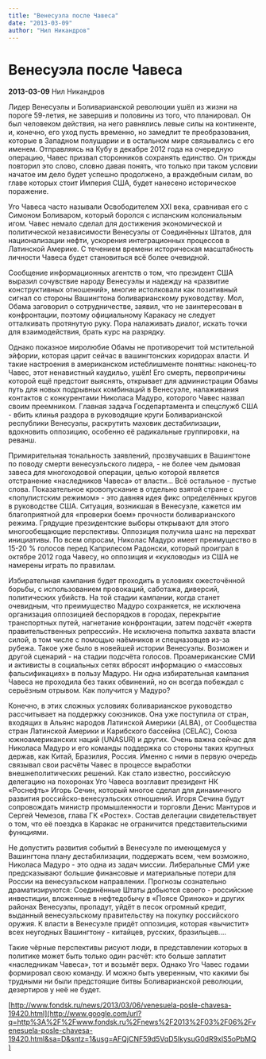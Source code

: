 ```yaml
---
title: "Венесуэла после Чавеса"
date: "2013-03-09"
author: "Нил Никандров"
---
```


# Венесуэла после Чавеса

**2013-03-09** Нил Никандров

Лидер Венесуэлы и Боливарианской революции ушёл из жизни на пороге 59-летия, не завершив и половины из того, что планировал. Он был человеком действия, на него равнялись левые силы на континенте, и, конечно, его уход пусть временно, но замедлит те преобразования, которые в Западном полушарии и в остальном мире связывались с его именем. Отправляясь на Кубу в декабре 2012 года на очередную операцию, Чавес призвал сторонников сохранять единство. Он трижды повторил это слово, словно давая понять, что только при таком условии начатое им дело будет успешно продолжено, а враждебным силам, во главе которых стоит Империя США, будет нанесено историческое поражение.

Уго Чавеса часто называли Освободителем XXI века, сравнивая его с Симоном Боливаром, который боролся с испанским колониальным игом. Чавес немало сделал для достижения экономической и политической независимости Венесуэлы от Соединённых Штатов, для национализации нефти, ускорения интеграционных процессов в Латинской Америке. С течением времени историческая масштабность личности Чавеса будет становиться всё более очевидной.

Сообщение информационных агентств о том, что президент США выразил сочувствие народу Венесуэлы и надежду на «развитие конструктивных отношений», многие истолковали как позитивный сигнал со стороны Вашингтона боливарианскому руководству. Мол, Обама заговорил о сотрудничестве, заявил, что не заинтересован в конфронтации, поэтому официальному Каракасу не следует отталкивать протянутую руку. Пора налаживать диалог, искать точки для взаимодействия, брать курс на разрядку.

Однако показное миролюбие Обамы не противоречит той мстительной эйфории, которая царит сейчас в вашингтонских коридорах власти. И такие настроения в американском истеблишменте понятны: наконец-то Чавес, этот ненавистный каудильо, ушёл! Его смерть, первопричины которой ещё предстоит выяснять, открывает для администрации Обамы путь для новых подрывных комбинаций в Венесуэле, налаживания контактов с конкурентами Николаса Мадуро, которого Чавес назвал своим преемником. Главная задача Госдепартамента и спецслужб США - вбить клинья раздора в руководящие круги Боливарианской республики Венесуэлы, раскрутить маховик дестабилизации, вдохновить оппозицию, особенно её радикальные группировки, на реванш.

Примирительная тональность заявлений, прозвучавших в Вашингтоне по поводу смерти венесуэльского лидера, - не более чем дымовая завеса для многоходовой операции, целью которой является отстранение «наследников Чавеса» от власти... Всё остальное - пустые слова. Показательное кровопускание в отдельно взятой стране с «популистским режимом» - это давняя идея фикс определённых кругов в руководстве США. Ситуация, возникшая в Венесуэле, кажется им благоприятной для «проверки боем» прочности боливарианского режима. Грядущие президентские выборы открывают для этого многообещающие перспективы. Оппозиция получила шанс на перехват инициативы. По всем опросам, Николас Мадуро имеет преимущество в 15-20 % голосов перед Каприлесом Радонски, который проиграл в октябре 2012 года Чавесу, но оппозиция и «кукловоды» из США не намерены играть по правилам.

Избирательная кампания будет проходить в условиях ожесточённой борьбы, с использованием провокаций, саботажа, диверсий, политических убийств. На той стадии кампании, когда станет очевидным, что преимущество Мадуро сохраняется, не исключена организация оппозицией беспорядков в городах, перекрытие транспортных путей, нагнетание конфронтации, затем подсчёт «жертв правительственных репрессий». Не исключена попытка захвата власти силой, в том числе с помощью наёмников и спецназовцев из-за рубежа. Такое уже было в новейшей истории Венесуэлы. Возможен и другой сценарий - на стадии подсчёта голосов. Проамериканские СМИ и активисты в социальных сетях вбросят информацию о «массовых фальсификациях» в пользу Мадуро. Ни одна избирательная кампания Чавеса не проходила без таких обвинений, но он всегда побеждал с серьёзным отрывом. Как получится у Мадуро?

Конечно, в этих сложных условиях боливарианское руководство рассчитывает на поддержку союзников. Она уже поступила от стран, входящих в Альянс народов Латинской Америки (ALBA), от Сообщества стран Латинской Америки и Карибского бассейна (CELAC), Союза южноамериканских наций (UNASUR) и других. Очень важна сейчас для Николаса Мадуро и его команды поддержка со стороны таких крупных держав, как Китай, Бразилия, Россия. Именно с ними в первую очередь связывал свои расчёты Чавес в процессе выработки внешнеполитических решений. Как стало известно, российскую делегацию на похоронах Уго Чавеса возглавит президент НК «Роснефть» Игорь Сечин, который многое сделал для динамичного развития российско-венесуэльских отношений. Игоря Сечина будут сопровождать министр промышленности и торговли Денис Мантуров и Сергей Чемезов, глава ГК «Ростех». Состав делегации свидетельствует о том, что её поездка в Каракас не ограничится представительскими функциями.

Не допустить развития событий в Венесуэле по имеющемуся у Вашингтона плану дестабилизации, поддержать всем, чем возможно, Николаса Мадуро - это одна из задач миссии. Либеральные СМИ уже предсказывают большие финансовые и материальные потери для России на венесуэльском направлении. Прогнозы сознательно драматизируются: Соединённые Штаты добьются своего - российские инвестиции, вложенные в нефтедобычу в «Поясе Ориноко» и других районах Венесуэлы, пропадут, уйдёт в песок огромный кредит, выданный венесуэльскому правительству на покупку российского оружия. К власти в Венесуэле придёт оппозиция, которая «вычистит» всех неугодных Вашингтону - китайцев, русских, бразильцев....

Такие чёрные перспективы рисуют люди, в представлении которых в политике может быть только один расчёт: кто больше заплатит «наследникам Чавеса», тот и возьмёт верх. Однако Уго Чавес годами формировал свою команду. И можно быть уверенным, что какими бы трудными ни были предстоящие битвы Боливарианской революции, дезертиров у неё не будет.

[http://www.fondsk.ru/news/2013/03/06/venesuela-posle-chavesa-19420.html](http://www.google.com/url?q=http%3A%2F%2Fwww.fondsk.ru%2Fnews%2F2013%2F03%2F06%2Fvenesuela-posle-chavesa-19420.html&sa=D&sntz=1&usg=AFQjCNF59d5VqD5IkysuG0dR9xlS5oPbMQ)
